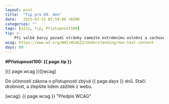 ```yaml
---
layout: post
title:  "Tip pro 89. den"
date:   2025-03-31 07:59:00 +0200
categories: ""
tags: [a11y, tip, Přístupnost100]
tip: >- 
    Při volbě barvy pozadí stránky zamezte extrémnímu oslnění a zachovejte dobrý kontrast s textem (např. nepoužívejte velmi světlé pozadí s bledě šedým písmem).
wcag: https://www.w3.org/WAI/WCAG22/Understanding/non-text-content
days: 89
---
```

**#Přístupnost100: {{ page.tip }}**

[{{ page.wcag }}][wcag]

Do účinnosti zákona o přístupnosti zbývá {{ page.days }} dnů. Stačí drobnost, a zlepšíte lidem zážitek z webu.

[wcag]: {{ page.wcag }} "Předpis WCAG"

